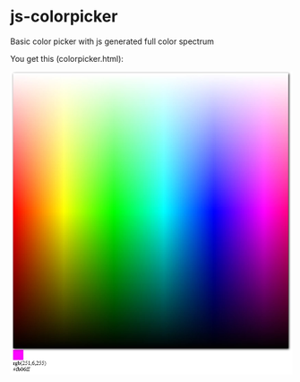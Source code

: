 # js-colorpicker
Basic color picker with js generated full color spectrum

You get this (colorpicker.html):

![alt text](cp.jpg)
